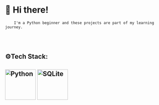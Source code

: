 <h1>👋 Hi there!</h1>

		I'm a Python beginner and these projects are part of my learning journey.

 <br>
 <br>
 

<h2>⚙️Tech Stack:<h2>
<div align="left"
  <a href="https://www.python.org">
    <img src="https://img.shields.io/badge/Python-3776AB?style=for-the-badge&logo=python&logoColor=white" alt="Python" width="100" height="100">

  <a href="https://www.sqlite.org">
    <img src="https://img.shields.io/badge/SQLite-003B57?style=for-the-badge&logo=sqlite&logoColor=white" alt="SQLite" width="100" height="100">
  </a>
</div
